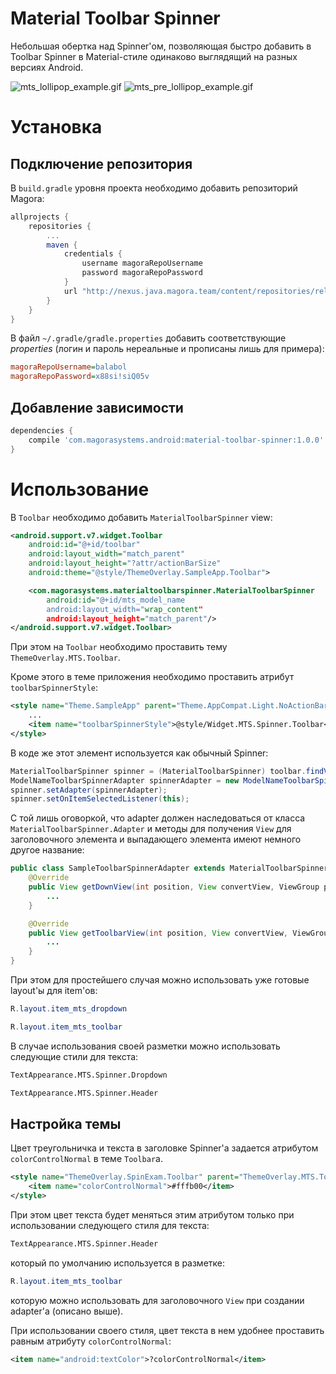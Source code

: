 # Material Toolbar Spinner #
Небольшая обертка над Spinner'ом, позволяющая быстро добавить в Toolbar Spinner в Material-стиле одинаково выглядящий на разных версиях Android.

![mts_lollipop_example.gif](https://bitbucket.org/repo/RBaEEa/images/4248029282-mts_lollipop_example.gif)
![mts_pre_lollipop_example.gif](https://bitbucket.org/repo/RBaEEa/images/3407211828-mts_pre_lollipop_example.gif)

# Установка #
## Подключение репозитория ##
В `build.gradle` уровня проекта необходимо добавить репозиторий Magora:
```groovy
allprojects {
    repositories {
        ...
        maven {
            credentials {
                username magoraRepoUsername
                password magoraRepoPassword
            }
            url "http://nexus.java.magora.team/content/repositories/releases/"
        }
    }
}		
```


В файл `~/.gradle/gradle.properties` добавить соответствующие *properties* (логин и пароль нереальные и прописаны лишь для примера):
```ini
magoraRepoUsername=balabol
magoraRepoPassword=x88si!siQ05v
```

## Добавление зависимости ##
```groovy
dependencies {
    compile 'com.magorasystems.android:material-toolbar-spinner:1.0.0'
}
```

# Использование #

В `Toolbar` необходимо добавить `MaterialToolbarSpinner` view:
```xml
<android.support.v7.widget.Toolbar
    android:id="@+id/toolbar"
    android:layout_width="match_parent"
    android:layout_height="?attr/actionBarSize"
    android:theme="@style/ThemeOverlay.SampleApp.Toolbar">

    <com.magorasystems.materialtoolbarspinner.MaterialToolbarSpinner
        android:id="@+id/mts_model_name
        android:layout_width="wrap_content"
        android:layout_height="match_parent"/>
</android.support.v7.widget.Toolbar>
```

При этом на `Toolbar` необходимо проставить тему `ThemeOverlay.MTS.Toolbar`.  

Кроме этого в теме приложения необходимо проставить атрибут `toolbarSpinnerStyle`:
```xml
<style name="Theme.SampleApp" parent="Theme.AppCompat.Light.NoActionBar">
    ...
    <item name="toolbarSpinnerStyle">@style/Widget.MTS.Spinner.Toolbar</item>
</style>
```

В коде же этот элемент используется как обычный Spinner:
```java
MaterialToolbarSpinner spinner = (MaterialToolbarSpinner) toolbar.findViewById(R.id.mts_model_name);
ModelNameToolbarSpinnerAdapter spinnerAdapter = new ModelNameToolbarSpinnerAdapter(this);
spinner.setAdapter(spinnerAdapter);
spinner.setOnItemSelectedListener(this);
```

С той лишь оговоркой, что adapter должен наследоваться от класса `MaterialToolbarSpinner.Adapter` и методы для получения `View` для заголовочного элемента и выпадающего элемента имеют немного другое название:
```java
public class SampleToolbarSpinnerAdapter extends MaterialToolbarSpinner.Adapter {
    @Override
    public View getDownView(int position, View convertView, ViewGroup parent) {
        ...
    }

    @Override
    public View getToolbarView(int position, View convertView, ViewGroup parent) {
        ...
    }
}
```

При этом для простейшего случая можно использовать уже готовые layout'ы для item'ов:
```java
R.layout.item_mts_dropdown
```

```java
R.layout.item_mts_toolbar
```

В случае использования своей разметки можно использовать следующие стили для текста:
```xml
TextAppearance.MTS.Spinner.Dropdown
```

```xml
TextAppearance.MTS.Spinner.Header
```

## Настройка темы ##

Цвет треугольничка и текста в заголовке Spinner'а задается атрибутом `colorControlNormal` в теме `Toolbar`а.
```xml
<style name="ThemeOverlay.SpinExam.Toolbar" parent="ThemeOverlay.MTS.Toolbar">
    <item name="colorControlNormal">#fffb00</item>
</style>
```

При этом цвет текста будет меняться этим атрибутом только при использовании следующего стиля для текста:
```xml
TextAppearance.MTS.Spinner.Header
```

который по умолчанию используется в разметке:
```java
R.layout.item_mts_toolbar
```
которую можно использовать для заголовочного `View` при создании adapter'а (описано выше).

При использовании своего стиля, цвет текста в нем удобнее проставить равным атрибуту `colorControlNormal`:
```xml
<item name="android:textColor">?colorControlNormal</item>
```
